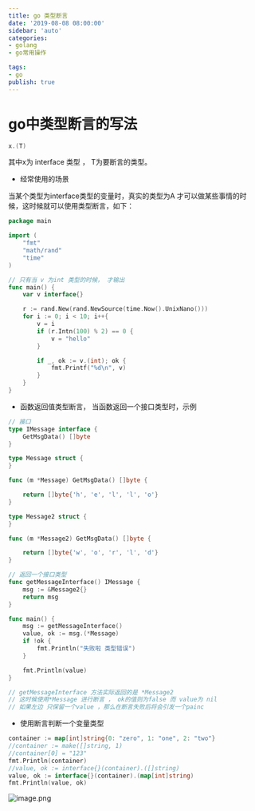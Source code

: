 ```yaml
---
title: go 类型断言
date: '2019-08-08 08:00:00'
sidebar: 'auto'
categories:
- golang
- go常用操作

tags:
- go
publish: true
---
```


# go中类型断言的写法

```go
x.(T)
```
其中x为 interface 类型 ， T为要断言的类型。

- 经常使用的场景

当某个类型为interface类型的变量时，真实的类型为A 才可以做某些事情的时候，这时候就可以使用类型断言，如下：
```go
package main

import (
    "fmt"
    "math/rand"
    "time"
)

// 只有当 v 为int 类型的时候， 才输出
func main() {
    var v interface{}

    r := rand.New(rand.NewSource(time.Now().UnixNano()))
    for i := 0; i < 10; i++{
        v = i 
        if (r.Intn(100) % 2) == 0 { 
            v = "hello"
        }   

        if _, ok := v.(int); ok {
            fmt.Printf("%d\n", v)
        }   
    }   
}
```

- 函数返回值类型断言， 当函数返回一个接口类型时，示例
```go
// 接口
type IMessage interface {
	GetMsgData() []byte
}

type Message struct {
}

func (m *Message) GetMsgData() []byte {

	return []byte{'h', 'e', 'l', 'l', 'o'}
}

type Message2 struct {
}

func (m *Message2) GetMsgData() []byte {

	return []byte{'w', 'o', 'r', 'l', 'd'}
}

// 返回一个接口类型
func getMessageInterface() IMessage {
	msg := &Message2{}
	return msg
}

func main() {
	msg := getMessageInterface()
	value, ok := msg.(*Message)
	if !ok {
		fmt.Println("失败啦 类型错误")
	}

	fmt.Println(value)
}

// getMessageInterface 方法实际返回的是 *Message2 
// 这时候使用*Message 进行断言 ， ok的值则为false 而 value为 nil
// 如果左边 只保留一个value ，那么在断言失败后将会引发一个painc 

```

- 使用断言判断一个变量类型
```go
container := map[int]string{0: "zero", 1: "one", 2: "two"}
//container := make([]string, 1)
//container[0] = "123"
fmt.Println(container)
//value, ok := interface{}(container).([]string)
value, ok := interface{}(container).(map[int]string)
fmt.Println(value, ok)

```
![image.png](https://cdn.nlark.com/yuque/0/2022/png/26919725/1653016165687-9c8c5487-68f1-4d4a-b4ae-b0f80073c22a.png#clientId=u0d0ce87f-834e-4&crop=0&crop=0&crop=1&crop=1&from=paste&height=327&id=u7a8eef2a&margin=%5Bobject%20Object%5D&name=image.png&originHeight=654&originWidth=1610&originalType=binary&ratio=1&rotation=0&showTitle=false&size=762201&status=done&style=none&taskId=u00f59b9a-0f6a-4d31-a00d-0b0a77a5bea&title=&width=805)

